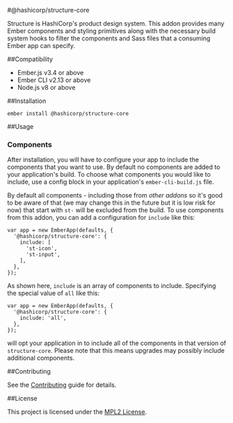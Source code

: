 #@hashicorp/structure-core

Structure is HashiCorp's product design system. This addon provides many Ember components and styling primitives along with the necessary build system hooks to filter the components and Sass files that a consuming Ember app can specify.


##Compatibility

* Ember.js v3.4 or above
* Ember CLI v2.13 or above
* Node.js v8 or above


##Installation

```
ember install @hashicorp/structure-core
```


##Usage

### Components
After installation, you will have to configure your app to include the components that you want to use. By default no components are added to your application's build. To choose what components you would like to include, use a config block in your application's `ember-cli-build.js` file.

By default all components - including those from _other addons_ so it's good to be aware of that (we may change this in the future but it is low risk for now) that start with `st-` will be excluded from the build.
To use components from this addon, you can add a configuration for `include` like this:

```
var app = new EmberApp(defaults, {
  '@hashicorp/structure-core': {
    include: [
      'st-icon',
      'st-input',
    ],
  },
});
```

As shown here, `include` is an array of components to include. Specifying the special value of `all` like this:

```
var app = new EmberApp(defaults, {
  '@hashicorp/structure-core': {
    include: 'all',
  },
});
```

will opt your application in to include all of the components in that version of `structure-core`. Please note that this means upgrades may possibly include additional components.

##Contributing

See the [Contributing](CONTRIBUTING.md) guide for details.


##License

This project is licensed under the [MPL2 License](LICENSE.md).
